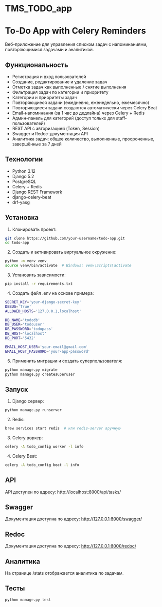 # TMS_TODO_app
# To-Do App with Celery Reminders

Веб-приложение для управления списком задач с напоминаниями, повторяющимися задачами и аналитикой.

## Функциональность

- Регистрация и вход пользователей
- Создание, редактирование и удаление задач
- Отметка задач как выполненные / снятие выполнения
- Фильтрация задач по категории и приоритету
- Категории и приоритеты задач
- Повторяющиеся задачи (ежедневно, еженедельно, ежемесячно)
- Повторяющиеся задачи создаются автоматически через Celery Beat
- Email-напоминания (за 1 час до дедлайна) через Celery + Redis
- Админ-панель для категорий (доступ только для staff-пользователей)
- REST API с авторизацией (Token, Session)
- Swagger и Redoc-документация API
- Аналитика задач: общее количество, выполненные, просроченные, завершённые за 7 дней


## Технологии

- Python 3.12
- Django 5.2
- PostgreSQL
- Celery + Redis
- Django REST Framework
- django-celery-beat
- drf-yasg


## Установка

1. Клонировать проект:

```bash
git clone https://github.com/your-username/todo-app.git
cd todo-app
```

2. Создать и активировать виртуальное окружение:

```bash
python -m venv venv
source venv/bin/activate  # Windows: venv\Scripts\activate
```

3. Установить зависимости:

```bash
pip install -r requirements.txt
```

4. Создать файл .env на основе примера:

```bash
SECRET_KEY='your-django-secret-key'
DEBUG='True'
ALLOWED_HOSTS='127.0.0.1,localhost'

DB_NAME='tododb'
DB_USER='todouser'
DB_PASSWORD='todopass'
DB_HOST='localhost'
DB_PORT='5432'

EMAIL_HOST_USER='your-email@gmail.com'
EMAIL_HOST_PASSWORD='your-app-password'
```

5. Применить миграции и создать суперпользователя:

```bash
python manage.py migrate
python manage.py createsuperuser
```


## Запуск

1. Django сервер:

```bash
python manage.py runserver
```

2. Redis:

```bash
brew services start redis  # или redis-server вручную
```

3. Celery воркер:

```bash
celery -A todo_config worker -l info
```

4. Celery Beat:

```bash
celery -A todo_config beat -l info
```

## API

API доступен по адресу: http://localhost:8000/api/tasks/

## Swagger

Документация доступна по адресу: http://127.0.0.1:8000/swagger/


## Redoc

Документация доступна по адресу: http://127.0.0.1:8000/redoc/


## Аналитика

На странице /stats отображается аналитика по задачам.


## Тесты

```bash
python manage.py test
```